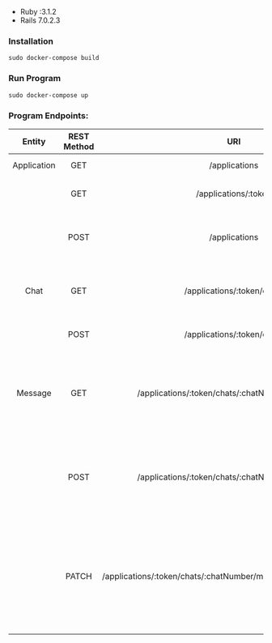 - Ruby :3.1.2
- Rails 7.0.2.3

### Installation
```
sudo docker-compose build
```
### Run Program
```
sudo docker-compose up
```

### Program Endpoints: 

|Entity|REST Method|URI|Parameters|Description|Body|
| :-: | :-: | :-: | :-: | :-: | :-: |
|Application|GET|/applications|-|Get all applications|-|
||GET|/applications/:token|Token of the application|Get specific application by token|-|
||POST|/applications|-|Create new application with name provided by the client|{Name: string}|
|Chat|GET|/applications/:token/chats|Token of the application|Get chats related to specific application by token|-|
||POST|/applications/:token/chats|Token of the application|Create new chat in an application|-|
|Message|GET|/applications/:token/chats/:chatNumber/messages|Token of the application, Number of chat in the application|Get all messages in specific chat by application token and chat number|-|
||POST|/applications/:token/chats/:chatNumber/messages|Token of the application, Number of chat in the application|Send new message in specific chat by application token and chat number|{MessageBody: string}|
||PATCH|/applications/:token/chats/:chatNumber/messages/:messageNumber|Token of the application, Number of chat in the application, Number of message|Update message body in specific chat by application token and chat number and message number|{MessageBody: string}|


